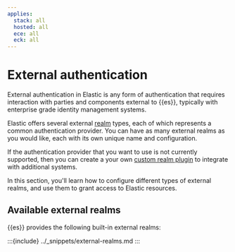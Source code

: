 ```yaml
---
applies:
  stack: all
  hosted: all
  ece: all
  eck: all
---
```


# External authentication

External authentication in Elastic is any form of authentication that requires interaction with parties and components external to {{es}}, typically with enterprise grade identity management systems. 

Elastic offers several external [realm](authentication-realms.md) types, each of which represents a common authentication provider. You can have as many external realms as you would like, each with its own unique name and configuration.

If the authentication provider that you want to use is not currently supported, then you can create a your own [custom realm plugin](custom.md) to integrate with additional systems.

In this section, you'll learn how to configure different types of external realms, and use them to grant access to Elastic resources.

## Available external realms

{{es}} provides the following built-in external realms:

:::{include} ../_snippets/external-realms.md
:::